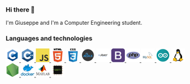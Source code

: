 ### Hi there 👋

I'm Giuseppe and I'm a Computer Engineering student.

### Languages and technologies

[   <!-- C -->
    <img width="36" height="36" alt="C" src="https://raw.githubusercontent.com/github/explore/f3e22f0dca2be955676bc70d6214b95b13354ee8/topics/c/c.png">
](https://en.wikipedia.org/wiki/C_(programming_language))
[   <!-- C++ -->
    <img width="36" height="36" alt="C++" src="https://raw.githubusercontent.com/github/explore/180320cffc25f4ed1bbdfd33d4db3a66eeeeb358/topics/cpp/cpp.png">
](https://en.wikipedia.org/wiki/C%2B%2B)
[   <!-- JavaScript -->
    <img width="36" height="36" alt="JavaScript" src="https://raw.githubusercontent.com/github/explore/80688e429a7d4ef2fca1e82350fe8e3517d3494d/topics/javascript/javascript.png">
](https://en.wikipedia.org/wiki/JavaScript)
[   <!-- HTML -->
    <img width="36" height="36" alt="HTML" src="https://raw.githubusercontent.com/github/explore/80688e429a7d4ef2fca1e82350fe8e3517d3494d/topics/html/html.png">
](https://en.wikipedia.org/wiki/HTML)
[
     <!-- CSS -->
     <img width="36" height="36" alt="CSS" src="https://raw.githubusercontent.com/github/explore/80688e429a7d4ef2fca1e82350fe8e3517d3494d/topics/css/css.png">
](https://en.wikipedia.org/wiki/CSS)
[
     <!-- Ajax -->
     <img width="36" height="36" alt="Ajax" src="https://raw.githubusercontent.com/github/explore/8be26d91eb231fec0b8856359979ac09f27173fd/topics/ajax/ajax.png">
](https://en.wikipedia.org/wiki/Ajax_(programming))
[
     <!-- jQuery -->
     <img width="36" height="36" alt="jQuery" src="https://raw.githubusercontent.com/github/explore/80688e429a7d4ef2fca1e82350fe8e3517d3494d/topics/jquery/jquery.png">
](https://en.wikipedia.org/wiki/JQuery)
[
     <!-- Bootstrap -->
     <img width="36" height="36" alt="Bootstrap" src="https://raw.githubusercontent.com/github/explore/80688e429a7d4ef2fca1e82350fe8e3517d3494d/topics/bootstrap/bootstrap.png">
](https://en.wikipedia.org/wiki/Bootstrap_(front-end_framework))
[
     <!-- PHP -->
     <img width="36" height="36" alt="PHP" src="https://raw.githubusercontent.com/github/explore/ccc16358ac4530c6a69b1b80c7223cd2744dea83/topics/php/php.png">
](https://en.wikipedia.org/wiki/PHP)
[
     <!-- MySQL -->
     <img width="36" height="36" alt="MySQL" src="https://raw.githubusercontent.com/github/explore/80688e429a7d4ef2fca1e82350fe8e3517d3494d/topics/mysql/mysql.png">
](https://en.wikipedia.org/wiki/MySQL)
[
     <!-- Arduino -->
     <img width="36" height="36" alt="Arduino" src="https://raw.githubusercontent.com/github/explore/80688e429a7d4ef2fca1e82350fe8e3517d3494d/topics/arduino/arduino.png">
](https://en.wikipedia.org/wiki/Arduino)
[
     <!-- Linux -->
     <img width="36" height="36" alt="Linux" src="https://raw.githubusercontent.com/github/explore/80688e429a7d4ef2fca1e82350fe8e3517d3494d/topics/linux/linux.png">
](https://en.wikipedia.org/wiki/Linux)
[
     <!-- Node.js -->
     <img width="36" height="36" alt="Node.js" src="https://raw.githubusercontent.com/github/explore/80688e429a7d4ef2fca1e82350fe8e3517d3494d/topics/nodejs/nodejs.png">
](https://en.wikipedia.org/wiki/Node.js)
[
     <!-- Docker -->
     <img width="36" height="36" alt="Docker" src="https://raw.githubusercontent.com/github/explore/80688e429a7d4ef2fca1e82350fe8e3517d3494d/topics/docker/docker.png">
](https://en.wikipedia.org/wiki/Docker_(software))
[
     <!-- MATLAB -->
     <img width="36" height="36" alt="MATLAB" src="https://raw.githubusercontent.com/github/explore/80688e429a7d4ef2fca1e82350fe8e3517d3494d/topics/matlab/matlab.png">
](https://en.wikipedia.org/wiki/MATLAB)
[
     <!-- Assembly -->
     <img width="36" height="36" alt="Assembly" src="https://raw.githubusercontent.com/github/explore/e495457f5ff28c343f9e422f8e3cf80fd3e80890/topics/assembly/assembly.png">
](https://en.wikipedia.org/wiki/Assembly_language)

<!--
**giusreds/giusreds** is a ✨ _special_ ✨ repository because its `README.md` (this file) appears on your GitHub profile.

Here are some ideas to get you started:

- 🔭 I’m currently working on ...
- 🌱 I’m currently learning ...
- 👯 I’m looking to collaborate on ...
- 🤔 I’m looking for help with ...
- 💬 Ask me about ...
- 📫 How to reach me: ...
- 😄 Pronouns: ...
- ⚡ Fun fact: ...
-->
